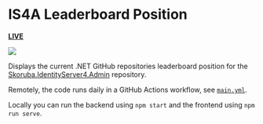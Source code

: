 # IS4A Leaderboard Position

[**LIVE**](https://tomashubelbauer.github.io/is4a-leaderboard)

![](https://github.com/tomashubelbauer/is4a-leaderboard/workflows/github-pages/badge.svg)

Displays the current .NET GitHub repositories leaderboard position for the
[Skoruba.IdentityServer4.Admin](https://github.com/skoruba/IdentityServer4.Admin) repository.

Remotely, the code runs daily in a GitHub Actions workflow, see [`main.yml`](.github/workflows/main.yml).

Locally you can run the backend using `npm start` and the frontend using `npm run serve`.
